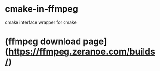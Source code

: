 # cmake-in-ffmpeg
cmake interface wrapper for cmake

# (ffmpeg download page](https://ffmpeg.zeranoe.com/builds/)